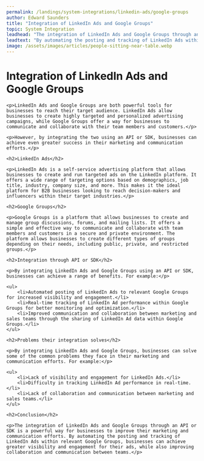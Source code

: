 ```yaml
---
permalink: /landings/system-integrations/linkedin-ads/google-groups
author: Edward Saunders
title: "Integration of LinkedIn Ads and Google Groups"
topic: System Integration
leadhead: "The integration of LinkedIn Ads and Google Groups through an API or SDK is a powerful way for businesses to improve their marketing and communication efforts"
leadtext: "By automating the posting and tracking of LinkedIn Ads within relevant Google Groups, businesses can achieve greater visibility and engagement for their ads, while also improving collaboration and communication between teams."
image: /assets/images/articles/people-sitting-near-table.webp
---
```

<div class="arttext">	<h1>Integration of LinkedIn Ads and Google Groups</h1>

	<p>LinkedIn Ads and Google Groups are both powerful tools for businesses to reach their target audience. LinkedIn Ads allow businesses to create highly targeted and personalized advertising campaigns, while Google Groups offer a way for businesses to communicate and collaborate with their team members and customers.</p>

	<p>However, by integrating the two using an API or SDK, businesses can achieve even greater success in their marketing and communication efforts.</p>

	<h2>LinkedIn Ads</h2>

	<p>LinkedIn Ads is a self-service advertising platform that allows businesses to create and run targeted ads on the LinkedIn platform. It offers a wide range of targeting options based on demographics, job title, industry, company size, and more. This makes it the ideal platform for B2B businesses looking to reach decision-makers and influencers within their target industries.</p>

	<h2>Google Groups</h2>

	<p>Google Groups is a platform that allows businesses to create and manage group discussions, forums, and mailing lists. It offers a simple and effective way to communicate and collaborate with team members and customers in a secure and private environment. The platform allows businesses to create different types of groups depending on their needs, including public, private, and restricted groups.</p>

	<h2>Integration through API or SDK</h2>

	<p>By integrating LinkedIn Ads and Google Groups using an API or SDK, businesses can achieve a range of benefits. For example:</p>

	<ul>
		<li>Automated posting of LinkedIn Ads to relevant Google Groups for increased visibility and engagement.</li>
		<li>Real-time tracking of LinkedIn Ad performance within Google Groups for better monitoring and optimization.</li>
		<li>Improved communication and collaboration between marketing and sales teams through the sharing of LinkedIn Ad data within Google Groups.</li>
	</ul>

	<h2>Problems their integration solves</h2>

	<p>By integrating LinkedIn Ads and Google Groups, businesses can solve some of the common problems they face in their marketing and communication efforts. For example:</p>

	<ul>
		<li>Lack of visibility and engagement for LinkedIn Ads.</li>
		<li>Difficulty in tracking LinkedIn Ad performance in real-time.</li>
		<li>Lack of collaboration and communication between marketing and sales teams.</li>
	</ul>

	<h2>Conclusion</h2>

	<p>The integration of LinkedIn Ads and Google Groups through an API or SDK is a powerful way for businesses to improve their marketing and communication efforts. By automating the posting and tracking of LinkedIn Ads within relevant Google Groups, businesses can achieve greater visibility and engagement for their ads, while also improving collaboration and communication between teams.</p>

</div>